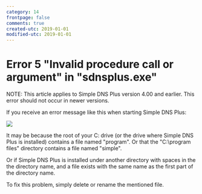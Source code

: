 ```yaml
---
category: 14
frontpage: false
comments: true
created-utc: 2019-01-01
modified-utc: 2019-01-01
---
```

# Error 5 "Invalid procedure call or argument" in "sdnsplus.exe"

NOTE: This article applies to Simple DNS Plus version 4.00 and earlier. This error should not occur in newer versions.

If you receive an error message like this when starting Simple DNS Plus:

![](img/44/1.gif)

It may be because the root of your C: drive (or the drive where Simple DNS Plus is installed) contains a file named "program". Or that the "C:\program files\" directory contains a file named "simple".

Or if Simple DNS Plus is installed under another directory with spaces in the the directory name, and a file exists with the same name as the first part of the directory name.

To fix this problem, simply delete or rename the mentioned file.

